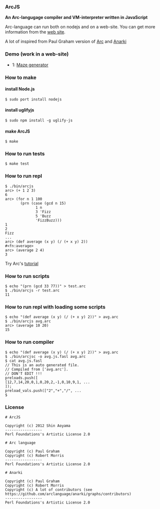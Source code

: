 ### ArcJS

__An Arc-langugage compiler and VM-interpreter written in JavaScript__

Arc-language can run both on nodejs and on a web-site.
You can get more information from the [web site](http://smihica.github.io/arc-js/).

A lot of inspired from Paul Graham version of [Arc](http://arclanguage.org/) and [Anarki](https://github.com/arclanguage/anarki)

### Demo (work in a web-site)

- 1: [Maze generator](http://smihica.github.io/arc-js/demo_mg.html)

### How to make

#### install Node.js

    $ sudo port install nodejs

#### install uglifyjs

    $ sudo npm install -g uglify-js

#### make ArcJS

    $ make

### How to run tests

    $ make test

### How to run repl

    $ ./bin/arcjs
    arc> (+ 1 2 3)
    6
    arc> (for n 1 100
           (prn (case (gcd n 15)
                  1 n
                  3 'Fizz
                  5 'Buzz
                  'FizzBuzz)))
    1
    2
    Fizz
    ...
    arc> (def average (x y) (/ (+ x y) 2))
    #<fn:average>
    arc> (average 2 4)
    3

Try Arc's [tutorial](http://ycombinator.com/arc/tut.txt)

### How to run scripts

    $ echo "(prn (gcd 33 77))" > test.arc
    $ ./bin/arcjs -r test.arc
    11

### How to run repl with loading some scripts

    $ echo "(def average (x y) (/ (+ x y) 2))" > avg.arc
    $ ./bin/arcjs avg.arc
    arc> (average 10 20)
    15

### How to run compiler

    $ echo "(def average (x y) (/ (+ x y) 2))" > avg.arc
    $ ./bin/arcjsc -o avg.js.fasl avg.arc
    $ cat avg.js.fasl
    // This is an auto generated file.
    // Compiled from ['avg.arc'].
    // DON'T EDIT !!!
    preloads.push([
    [12,7,14,20,0,1,0,20,2,-1,0,10,9,1, ...
    ]);
    preload_vals.push(["2","+","/", ...
    $

### License

    # ArcJS

    Copyright (c) 2012 Shin Aoyama
    -----------------
    Perl Foundations's Artistic License 2.0

    # Arc language

    Copyright (c) Paul Graham
    Copyright (c) Robert Morris
    -----------------
    Perl Foundations's Artistic License 2.0

    # Anarki

    Copyright (c) Paul Graham
    Copyright (c) Robert Morris
    Copyright (c) A lot of contributors (see https://github.com/arclanguage/anarki/graphs/contributors)
    -----------------
    Perl Foundations's Artistic License 2.0
